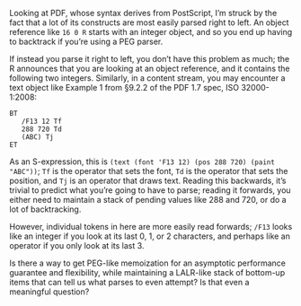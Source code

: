 Looking at PDF, whose syntax derives from PostScript, I’m struck by
the fact that a lot of its constructs are most easily parsed right to
left.  An object reference like `16 0 R` starts with an integer
object, and so you end up having to backtrack if you’re using a PEG
parser.

If instead you parse it right to left, you don’t have this problem as
much; the R announces that you are looking at an object reference, and
it contains the following two integers.  Similarly, in a content
stream, you may encounter a text object like Example 1 from §9.2.2 of
the PDF 1.7 spec, ISO 32000-1:2008:

    BT
       /F13 12 Tf
       288 720 Td
       (ABC) Tj
    ET

As an S-expression, this is `(text (font 'F13 12) (pos 288 720) (paint
"ABC"))`; `Tf` is the operator that sets the font, `Td` is the
operator that sets the position, and `Tj` is an operator that draws
text.  Reading this backwards, it’s trivial to predict what you’re
going to have to parse; reading it forwards, you either need to
maintain a stack of pending values like 288 and 720, or do a lot of
backtracking.

However, individual tokens in here are more easily read forwards;
`/F13` looks like an integer if you look at its last 0, 1, or 2
characters, and perhaps like an operator if you only look at its last
3.

Is there a way to get PEG-like memoization for an asymptotic
performance guarantee and flexibility, while maintaining a LALR-like
stack of bottom-up items that can tell us what parses to even attempt?
Is that even a meaningful question?
